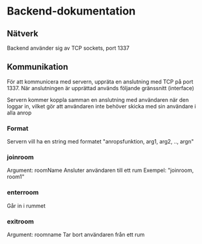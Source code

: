 
# Backend-dokumentation

## Nätverk
Backend använder sig av TCP sockets, port 1337

## Kommunikation
För att kommunicera med servern, uppräta en anslutning med TCP på port 1337.
När anslutningen är upprättad används följande gränssnitt (interface)

Servern kommer koppla samman en anslutning med användaren när den loggar in, vilket gör att användaren inte behöver skicka med sin användare i alla anrop

### Format
Servern vill ha en string med formatet "anropsfunktion, arg1, arg2, .., argn"


### joinroom 
Argument: roomName
Ansluter användaren till ett rum
Exempel: "joinroom, room1"

### enterroom
Går in i rummet


### exitroom
Argument: roomname
Tar bort användaren från ett rum
